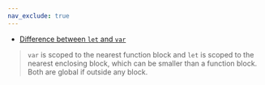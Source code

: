 ```yaml
---
nav_exclude: true
---
```


+ [Difference between `let` and `var`](https://stackoverflow.com/a/11444416/2370385)
> `var` is scoped to the nearest function block and `let` is scoped to the nearest enclosing block, which can be smaller than a function block. Both are global if outside any block.
